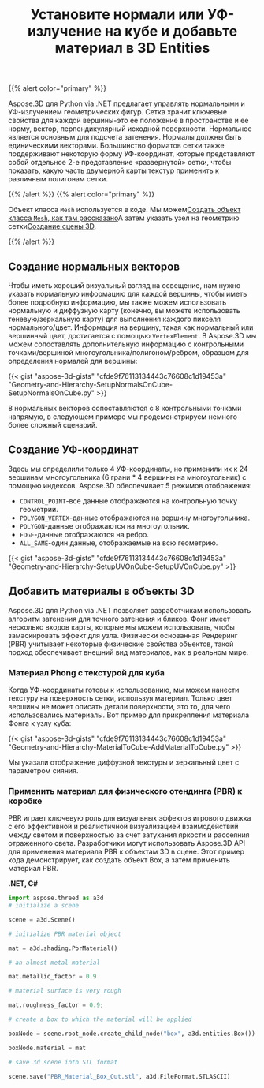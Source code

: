 ﻿---
title: Установите нормали или УФ-излучение на кубе и добавьте материал в 3D Entities
type: docs
weight: 20
url: /ru/python-net/set-up-normals-or-uv-on-the-cube-and-add-material-to-3d-entities/
description: Как создать нормали или данные uv на сетке в Aspose.3D.
---
{{% alert color="primary" %}}

Aspose.3D для Python via .NET предлагает управлять нормальными и УФ-излучением геометрических фигур. Сетка хранит ключевые свойства для каждой вершины-это ее положение в пространстве и ее норму, вектор, перпендикулярный исходной поверхности. Нормальное является основным для подсчета затенения. Нормалы должны быть единическими векторами. Большинство форматов сетки также поддерживают некоторую форму УФ-координат, которые представляют собой отдельное 2-е представление «развернутой» сетки, чтобы показать, какую часть двумерной карты текстур применить к различным полигонам сетки.

{{% /alert %}} {{% alert color="primary" %}}

Объект класса `Mesh` используется в коде. Мы можем[Создать объект класса `Mesh`, как там рассказано](/3d/ru/python-net/create-3d-mesh-and-scene/)А затем указать узел на геометрию сетки[Создание сцены 3D](/3d/ru/net/create-3d-mesh-and-scene/).

{{% /alert %}}
## **Создание нормальных векторов**
Чтобы иметь хороший визуальный взгляд на освещение, нам нужно указать нормальную информацию для каждой вершины, чтобы иметь более подробную информацию, мы также можем использовать нормальную и диффузную карту (конечно, вы можете использовать теневую/зеркальную карту) для выполнения каждого пикселя нормального/цвет. Информация на вершину, такая как нормальный или вершинный цвет, достигается с помощью `VertexElement`. В Aspose.3D мы можем сопоставлять дополнительную информацию с контрольными точками/вершиной многоугольника/полигоном/ребром, образцом для определения нормалей для вершины:

{{< gist "aspose-3d-gists" "cfde9f76113134443c76608c1d19453a" "Geometry-and-Hierarchy-SetupNormalsOnCube-SetupNormalsOnCube.py" >}}

8 нормальных векторов сопоставляются с 8 контрольными точками напрямую, в следующем примере мы продемонстрируем немного более сложный сценарий.
## **Создание УФ-координат**
Здесь мы определили только 4 УФ-координаты, но применили их к 24 вершинам многоугольника (6 грани * 4 вершины на многоугольник) с помощью индексов.
Aspose.3D обеспечивает 5 режимов отображения:

- `CONTROL_POINT`-все данные отображаются на контрольную точку геометрии.
- `POLYGON_VERTEX`-данные отображаются на вершину многоугольника.
- `POLYGON`-данные отображаются на многоугольник.
- `EDGE`-данные отображаются на ребро.
- `ALL_SAME`-один данные, отображаемые на всю геометрию.



{{< gist "aspose-3d-gists" "cfde9f76113134443c76608c1d19453a" "Geometry-and-Hierarchy-SetupUVOnCube-SetupUVOnCube.py" >}}
## **Добавить материалы в объекты 3D**
Aspose.3D для Python via .NET позволяет разработчикам использовать алгоритм затенения для точного затенения и бликов. Фонг имеет несколько входов карты, которые мы можем использовать, чтобы замаскировать эффект для узла. Физически основанная Рендеринг (PBR) учитывает некоторые физические свойства объектов, такой подход обеспечивает внешний вид материалов, как в реальном мире.
### **Материал Phong с текстурой для куба**
Когда УФ-координаты готовы к использованию, мы можем нанести текстуру на поверхность сетки, используя материал. Только цвет вершины не может описать детали поверхности, это то, для чего использовались материалы. Вот пример для прикрепления материала Фонга к узлу куба:

{{< gist "aspose-3d-gists" "cfde9f76113134443c76608c1d19453a" "Geometry-and-Hierarchy-MaterialToCube-AddMaterialToCube.py" >}}

Мы указали отображение диффузной текстуры и зеркальный цвет с параметром сияния.
### **Применить материал для физического отендинга (PBR) к коробке**
PBR играет ключевую роль для визуальных эффектов игрового движка с его эффективной и реалистичной визуализацией взаимодействий между светом и поверхностью за счет затухания яркости и рассеяния отраженного света. Разработчики могут использовать Aspose.3D API для применения материала PBR к объектам 3D в сцене. Этот пример кода демонстрирует, как создать объект Box, а затем применить материал PBR.

**.NET, C#**

```py
import aspose.threed as a3d
# initialize a scene

scene = a3d.Scene()

# initialize PBR material object

mat = a3d.shading.PbrMaterial()

# an almost metal material

mat.metallic_factor = 0.9

# material surface is very rough

mat.roughness_factor = 0.9;

# create a box to which the material will be applied

boxNode = scene.root_node.create_child_node("box", a3d.entities.Box())

boxNode.material = mat

# save 3d scene into STL format

scene.save("PBR_Material_Box_Out.stl", a3d.FileFormat.STLASCII)

```
